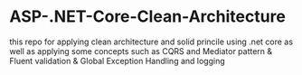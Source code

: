 # ASP-.NET-Core-Clean-Architecture
this repo for applying clean architecture and solid princile using .net core as well as applying some concepts such as CQRS and Mediator pattern &amp; Fluent validation &amp; Global Exception Handling and logging
